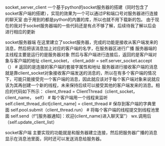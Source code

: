 socket_server_client
一个基于python的socket服务器的搭建（同时包含了socket客户端的搭建），实现的效果为一个可以通过IP和端口号对服务器进行连接的聊天室 由于用到的都是python的内置的库，所以也就不用下载新的包。 由于现在的我对于socket服务器端的一些代码还是有点不够了解，后续待我了解以后会进行相应的更新

socket服务器端
在这里建立了socket服务器，完成的功能是接收从客户端发来的消息，然后把该消息加上对应的客户端的名字，在服务器区进行广播 服务器端的主线程主要是运行的是服务器对象 然后与客户端进行连接后，返回的是客户端对象与客户端的地址 client_socket， client_addr = self.server_socket.accept（） # 返回的是连接的客户端的套接字属性和地址 服务器进行接收客户端的消息就是靠client_socket对象接收客户端发送的消息的，所以在有多个客户端的情况下，可能只能接受完一个客户端的消息，因此就应该对于每个客户端对象来说就应该为其再创建一个新的线程，未来保持后续可以接受其他的客户端发来的消息。相应的代码如下所示： client_thread = ClientThread（client_socket， client_name， self） # 每个客户端用一个线程来监听 self.client_thread_dict[client_name] = client_thread # 保存到客户端的字典里面 self.pool.submit（client_thread.run） # 将每个客户端的线程提交到线程池里面 self.send（f“[服务器通知]：欢迎{client_name}进入聊天室”） wx.调用后 （self.update_client_list）

socket客户端
主要实现的功能就是和服务器建立连接，然后把服务器广播的消息显示在消息池里面，同时还可以发送消息给服务器。
